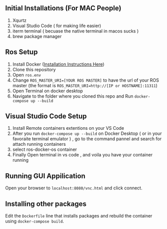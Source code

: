 ## Initial Installations (For MAC People)
1. Xqurtz
2. Visual Studio Code ( for making life easier)
3. iterm terminal ( becuase the native terminal in macos sucks )
4. brew package manager

## Ros Setup
1. Install Docker ([Installation Instructions Here](https://docs.docker.com/desktop/))
2. Clone this repository
5. Open `ros.env` 
6. Change `ROS_MASTER_URI=[YOUR ROS MASTER]` to have the url of your ROS master (the format is `ROS_MASTER_URI=http://[IP or HOSTNAME]:11311`)
7. Open Terminal on docker desktop 
8. Navigate to the folder where you cloned this repo and Run `docker-compose up --build`

## Visual Studio Code Setup 
1. Install Remote containers extentions on your VS Code
2. After you run `docker-compose up --build` on Docker Desktop ( or in your favoraite terminal emulator ) , go to the command pannel and search for attach running containers
3. select ros-docker-os container
4. Finally Open terminal in vs code , and voila you have your container running

## Running GUI Appilication
Open your browser to `localhost:8080/vnc.html` and click connect.

## Installing other packages
Edit the `Dockerfile` line that installs packages and rebuild the container using `docker-compose build`.
